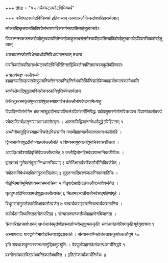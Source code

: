 +++
title = "५५ नचैवंघटस्फोटविधिव्यर्थ"

+++
नचैवंघटस्फोटविधिव्यर्थ इतिवाच्यम् तस्यपारलौकिकदोषपरिहारार्थत्वात्

लोकबहिष्कृतपातकिविषयेसंभाषणादिसंसर्गस्यपातित्यहेतुत्वाभावेऽ

पिपरत्ननरकजनकदोषहेतुत्ववत्पतितेनसहैककुलत्वसंसर्गस्यापीहपातित्यादिदोषहेतुत्वाभावेऽपिपारत्रिकदोषहेतुत्वात्

अत्रचघटस्फोटविधेरवार्थापत्तिविधायमानत्वात् तथाच

पारत्रिकदोषपरिहारार्थघटस्फोटविधिरितिनतद्विधिबलेनपतितमात्रस्यकुलेबहिष्कारः

सत्राख्यंयज्ञः कलौवर्ज्यः ब्रह्महत्त्यादिमहापातकेषुप्रायश्चित्तेननरकनिवृत्तिर्नभवतिकिंत्विहलोकेव्यवहार्यतामात्रंकलौभवति

स्वर्णस्तेयादिषुतुप्रायश्चित्तेननरकनिवृत्तिर्व्यवहार्यताच

केचित्तुरहस्यकृतेषुमहापापेषुरहस्यप्रायश्चित्तंकलौनोपदेष्टव्यमित्याहुः

विप्रादिस्त्रीसंभोगेन भ्रष्टानांशूद्रादीनांप्रायश्चित्तेऽपिसंसर्गोनिषिद्धः यज्ञेपशुमारणंसोमविक्रयश्च विप्राणांकलौवर्ज्यः

ज्येष्ठादिसर्वभ्रातृनांसमभागःकलौस्मृतः । आततायिद्विजानांनोधर्मयुद्धेऽपिहिंसनम् १

अब्धौनौयातुद्विजस्यप्रायश्चित्तेऽपिसंसर्गोन गवार्थेब्राह्मणार्थेचप्राणत्यागःकलौनहि ।

द्विजानांगोपशुद्रदौबोज्यान्नत्वंकलौनहि १ शिष्यस्यगुरुपत्नीषुनचिरंवासशीलता ।

आपदिक्षत्रवैश्यादिवृत्तिंविप्रःकलौत्यजेत् २ कलौद्विजोनहिभवेदश्वस्तनिकजीविकः ।

द्वादशाब्दं गुरौवासंमुखाग्निधमनक्रियाम् ३ यतेर्भिक्षांसर्ववर्णेकलौत्रीणिविवर्जयेत् ।

नवोदकनिषेधंचदक्षिणांगुरुवाञ्छिताम् ३ वृद्धरुग्णादिमरणंजलाग्निपतनादिभिः ।

गोतृप्तिमात्रेभूमिष्ठेपयस्याचमनक्रिया‍ ५ पितृवादेसाक्षिदडंकलौपञ्चविवर्जयेत् ।

घृतदुग्धादिभिःपक्वमन्नंशूद्रात्कलौत्यजेत् ६ भिक्षामटन्यतीरात्रौनवेसद्गहिणांगृहे ।

विधूमसन्नमुसलेकालेभिक्षांकलौत्यजेत् ७ चत्वार्यब्दसहस्त्राणिचत्वार्यब्दशतानिच ।

कलेर्यदागमिष्यन्तितदात्रेतापरिग्रह ८ संन्यासश्चनकर्तव्योब्राह्मणेनविजानता ।

त्रेतापरिग्रहःसर्वाधानम् अर्धाधानंस्मृतंश्रौतस्मार्ताग्न्योस्तुपृथककृतिः सर्वाधानंतयोरैक्यकृतिःपूर्वयुगाश्रया ९

अस्यापवादः यावद्वर्णविभागोऽस्तियावद्वेदःप्रवर्तते । संन्यास्चाग्निहोत्रंचतावत्कुर्यात्कलौयुगे १०

इति शपथाःशकुनाःस्वप्नाःसामुद्रिकमुपश्रुतिः । देवपूजोपहारादेःसंकल्पःकार्यसिद्धये १

प्रश्नोत्तरंकालविदांसंभवन्तिकलौक्वचित् । इतिलोकार्याकार्यनिर्णयः ॥
